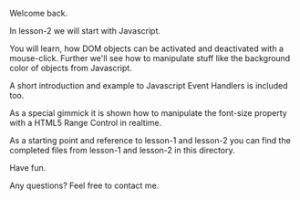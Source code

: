 Welcome back.

In lesson-2 we will start with Javascript.

You will learn, how DOM objects can be activated and deactivated with a mouse-click.
Further we'll see how to manipulate stuff like the background color of objects from
Javascript.

A short introduction and example to Javascript Event Handlers is included too.

As a special gimmick it is shown how to manipulate the font-size property with a HTML5 Range Control in realtime.

As a starting point and reference to lesson-1 and lesson-2 you can find the completed files 
from lesson-1 and lesson-2 in this directory.

Have fun.

Any questions? Feel free to contact me.
